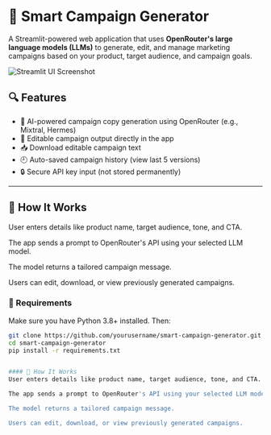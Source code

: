 # 🎯 Smart Campaign Generator

A Streamlit-powered web application that uses **OpenRouter's large language models (LLMs)** to generate, edit, and manage marketing campaigns based on your product, target audience, and campaign goals.

![Streamlit UI Screenshot](https://user-images.githubusercontent.com/placeholder.png) <!-- Optional: Replace with real screenshot -->

## 🔍 Features

- 🧠 AI-powered campaign copy generation using OpenRouter (e.g., Mixtral, Hermes)
- 📝 Editable campaign output directly in the app
- 📥 Download editable campaign text
- 🕘 Auto-saved campaign history (view last 5 versions)
- 🔒 Secure API key input (not stored permanently)

---

## 🚀  How It Works
User enters details like product name, target audience, tone, and CTA.

The app sends a prompt to OpenRouter's API using your selected LLM model.

The model returns a tailored campaign message.

Users can edit, download, or view previously generated campaigns.

### 🔧 Requirements

Make sure you have Python 3.8+ installed. Then:

```bash
git clone https://github.com/yourusername/smart-campaign-generator.git
cd smart-campaign-generator
pip install -r requirements.txt


#### 🧪 How It Works
User enters details like product name, target audience, tone, and CTA.

The app sends a prompt to OpenRouter's API using your selected LLM model.

The model returns a tailored campaign message.

Users can edit, download, or view previously generated campaigns.
